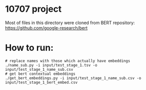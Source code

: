 

# 10707 project

Most of files in this directory were cloned from BERT repository:
    https://github.com/google-research/bert
    
# How to run:

    # replace names with those which actually have embeddings
    ./name_sub.py -i input/test_stage_1.tsv -o input/test_stage_1_name_sub.csv 
    # get bert contextual embeddings
    ./get_bert_embeddings.py -i input/test_stage_1_name_sub.csv -o input/test_stage_1_bert_embed.csv